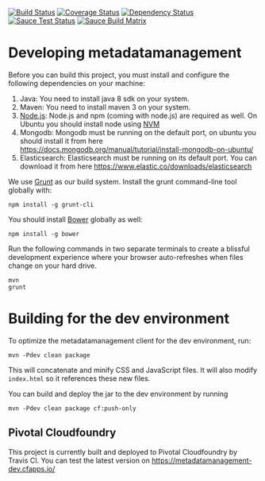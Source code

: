 [![Build Status](https://travis-ci.org/dzhw/metadatamanagement.svg?branch=master)](https://travis-ci.org/dzhw/metadatamanagement) [![Coverage Status](https://coveralls.io/repos/dzhw/metadatamanagement/badge.svg?branch=master&service=github)](https://coveralls.io/github/dzhw/metadatamanagement?branch=master) [![Dependency Status](https://www.versioneye.com/user/projects/55af5e7a3865620017000077/badge.svg?style=flat)](https://www.versioneye.com/user/projects/55af5e7a3865620017000077) [![Sauce Test Status](https://saucelabs.com/buildstatus/rreitmann)](https://saucelabs.com/u/rreitmann)
[![Sauce Build Matrix](https://saucelabs.com/browser-matrix/rreitmann.svg)](https://saucelabs.com/u/rreitmann)

# Developing metadatamanagement

Before you can build this project, you must install and configure the following dependencies on your machine:

1. Java: You need to install java 8 sdk on your system.
2. Maven: You need to install maven 3 on your system.
3. [Node.js][]: Node.js and npm (coming with node.js) are required as well. On Ubuntu you should install node using [NVM][]
4. Mongodb: Mongodb must be running on the default port, on ubuntu you should install it from here https://docs.mongodb.org/manual/tutorial/install-mongodb-on-ubuntu/
5. Elasticsearch: Elasticsearch must be running on its default port. You can download it from here https://www.elastic.co/downloads/elasticsearch

We use [Grunt][] as our build system. Install the grunt command-line tool globally with:

    npm install -g grunt-cli

You should install [Bower][] globally as well:

    npm install -g bower

Run the following commands in two separate terminals to create a blissful development experience where your browser
auto-refreshes when files change on your hard drive.

    mvn
    grunt

# Building for the dev environment

To optimize the metadatamanagement client for the dev environment, run:

    mvn -Pdev clean package

This will concatenate and minify CSS and JavaScript files. It will also modify `index.html` so it references
these new files.

You can build and deploy the jar to the dev environment by running

    mvn -Pdev clean package cf:push-only
    
## Pivotal Cloudfoundry
This project is currently built and deployed to Pivotal Cloudfoundry by Travis CI. You can test the latest version on https://metadatamanagement-dev.cfapps.io/

[JHipster]: https://jhipster.github.io/
[Node.js]: https://nodejs.org/
[Bower]: http://bower.io/
[Grunt]: http://gruntjs.com/
[BrowserSync]: http://www.browsersync.io/
[Karma]: http://karma-runner.github.io/
[Jasmine]: http://jasmine.github.io/2.0/introduction.html
[Protractor]: https://angular.github.io/protractor/
[NVM]: https://github.com/creationix/nvm
